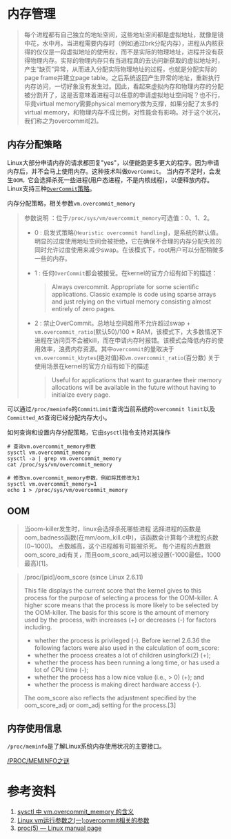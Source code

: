 

# 内存管理

> 每个进程都有自己独立的地址空间，这些地址空间都是虚拟地址，就像是镜中花，水中月。当进程需要内存时（例如通过brk分配内存），进程从内核获得的仅仅是一段虚拟地址的使用权，而不是实际的物理地址，进程并没有获得物理内存。实际的物理内存只有当进程真的去访问新获取的虚拟地址时，产生“缺页”异常，从而进入分配实际物理地址的过程，也就是分配实际的page frame并建立page table。之后系统返回产生异常的地址，重新执行内存访问，一切好象没有发生过。因此，看起来虚拟内存和物理内存的分配被分割开了，这是否意味着进程可以任意的申请虚拟地址空间呢？也不行，毕竟virtual memory需要physical memory做为支撑，如果分配了太多的virtual memory，和物理内存不成比例，对性能会有影响。对于这个状况，我们称之为overcommit[2]。

## 内存分配策略

Linux大部分申请内存的请求都回复"yes"，以便能跑更多更大的程序。因为申请内存后，并不会马上使用内存。这种技术叫做`OverCommit`。 当内存不足时，会发生`OOM。`它会选择杀死一些进程(用户态进程，不是内核线程)，以便释放内存。Linux支持三种[`OverCommit`策略](https://www.kernel.org/doc/Documentation/vm/overcommit-accounting)。

内存分配策略，相关参数`vm.overcommit_memory`

> 参数说明 ：位于`/proc/sys/vm/overcommit_memory`可选值：0、1、2。 
>
> - 0 :  启发式策略(`Heuristic overcommit handling`)，是系统的默认值。明显的过度使用地址空间会被拒绝，它在确保不合理的内存分配失败的同时允许过度使用来减少swap。在该模式下，root用户可以分配稍微多一些的内存。
>
> - 1 : 任何`OverCommit`都会被接受。在kernel的官方介绍有如下的描述：
>
>     > Always overcommit. Appropriate for some scientific applications. Classic example is code using sparse arrays and just relying on the virtual memory consisting almost entirely of zero pages.
>
> - 2 : 禁止OverCommit。总地址空间超用不允许超过swap + `vm.overcommit_ratio`(默认50)/100 * RAM，该模式下，大多数情况下进程在访问页不会被kill，而在申请内存时报错。该模式会降低内存的使用效率，浪费内存资源。其中`overcommit`的量取决于`vm.overcommit_kbytes`(绝对值)和`vm.overcommit_ratio`(百分数) 关于使用场景在kernel的官方介绍有如下的描述
>
>     > Useful for applications that want to guarantee their memory allocations will be available in the future without having to initialize every page.



可以通过`/proc/meminfo`的`CommitLimit`查询当前系统的`overcommit limit`以及`Committed_AS`查询已经分配内存大小。




如何查询和设置内存分配策略，它由`sysctl`指令支持对其操作

```shell
# 查询vm.overcommit_memory参数
sysctl vm.overcommit_memory
sysctl -a | grep vm.overcommit_memory
cat /proc/sys/vm/overcommit_memory

# 修改vm.overcommit_memory参数，例如将其修改为1
sysctl vm.overcommit_memory=1
echo 1 > /proc/sys/vm/overcommit_memory
```



## OOM

> 当oom-killer发生时，linux会选择杀死哪些进程 选择进程的函数是oom_badness函数(在mm/oom_kill.c中)，该函数会计算每个进程的点数(0~1000)。 点数越高，这个进程越有可能被杀死。 每个进程的点数跟oom_score_adj有关，而且oom_score_adj可以被设置(-1000最低，1000最高)[1]。

>/proc/[pid]/oom_score (since Linux 2.6.11)
>
>This file displays the current score that the kernel gives to this process for the purpose of selecting a process for the OOM-killer.  A higher score means that the process is more likely to be selected by the OOM-killer.  The basis for this score is the amount of memory used by the process, with increases (+) or decreases (-) for factors including.
>* whether the process is privileged (-).
>Before kernel 2.6.36 the following factors were also used in the calculation of oom_score:
>* whether the process creates a lot of children usingfork(2) (+);
>* whether the process has been running a long time, or has used a lot of CPU time (-);
>* whether the process has a low nice value (i.e., > 0) (+); and
>* whether the process is making direct hardware access (-).
>
>The oom_score also reflects the adjustment specified by the oom_score_adj or oom_adj setting for the process.[3]

## 内存使用信息

`/proc/meminfo`是了解Linux系统内存使用状况的主要接口。

[/PROC/MEMINFO之谜](http://linuxperf.com/?p=142)



# 参考资料

1. [sysctl 中 vm.overcommit_memory 的含义](https://blog.51cto.com/lookingdream/1933132)
2. [Linux vm运行参数之(一):overcommit相关的参数](http://www.wowotech.net/memory_management/overcommit.html)
3. [proc(5) — Linux manual page](https://man7.org/linux/man-pages/man5/proc.5.html)

